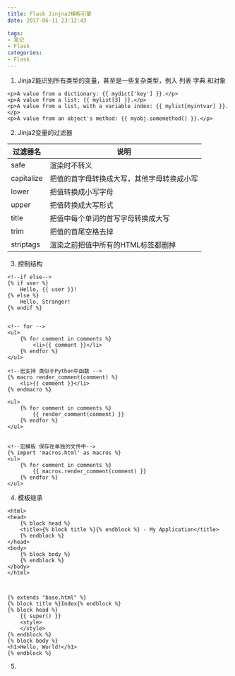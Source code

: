 ```yaml
---
title: Flask Jinjna2模板引擎
date: 2017-06-11 23:12:43

tags: 
- 笔记
- Flask
categories: 
- Flask
---
```

1. Jinja2能识别所有类型的变量，甚至是一些复杂类型，例入 列表 字典 和对象
```
<p>A value from a dictionary: {{ mydict['key'] }}.</p>
<p>A value from a list: {{ mylist[3] }}.</p>
<p>A value from a list, with a variable index: {{ mylist[myintvar] }}.</p>
<p>A value from an object's method: {{ myobj.somemethod() }}.</p>
```
2. Jinja2变量的过滤器

过滤器名 | 说明
---|---
safe | 渲染时不转义
capitalize | 把值的首字母转换成大写，其他字母转换成小写
lower | 把值转换成小写字母
upper|把值转换成大写形式
title|把值中每个单词的首写字母转换成大写
trim|把值的首尾空格去掉
striptags|渲染之前把值中所有的HTML标签都删掉


3. 控制结构
```
<!--if else-->
{% if user %}
    Hello, {{ user }}!
{% else %}
    Hello, Stranger!
{% endif %}


<!-- for -->
<ul>
    {% for comment in comments %}
        <li>{{ comment }}</li>
    {% endfor %}
</ul>

<!--宏支持 类似于Python中函数 -->
{% macro render_comment(comment) %}
    <li>{{ comment }}</li>
{% endmacro %}

<ul>
    {% for comment in comments %}
        {{ render_comment(comment) }}
    {% endfor %}
</ul>


<!--宏模板 保存在单独的文件中-->
{% import 'macros.html' as macros %}
<ul>
    {% for comment in comments %}
        {{ macros.render_comment(comment) }}
    {% endfor %}
</ul>

```
4. 模板继承
```
<html>
<head>
    {% block head %}
    <title>{% block title %}{% endblock %} - My Application</title>
    {% endblock %}
</head>
<body>
    {% block body %}
    {% endblock %}
</body>
</html>



{% extends "base.html" %}
{% block title %}Index{% endblock %}
{% block head %}
    {{ super() }}
    <style>
    </style>
{% endblock %}
{% block body %}
<h1>Hello, World!</h1>
{% endblock %}

```
5. 
